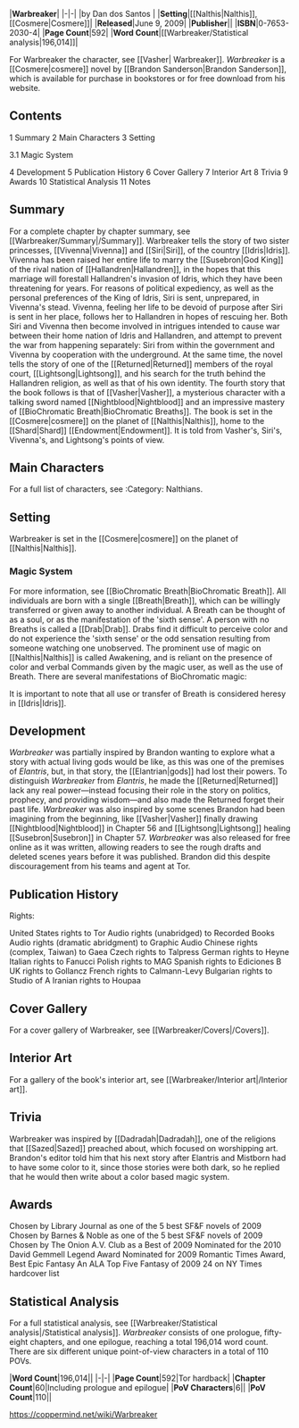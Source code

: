 |**Warbreaker**|
|-|-|
|by  Dan dos Santos |
|**Setting**|[[Nalthis\|Nalthis]], [[Cosmere\|Cosmere]]|
|**Released**|June 9, 2009|
|**Publisher**||
|**ISBN**|0-7653-2030-4|
|**Page Count**|592|
|**Word Count**|[[Warbreaker/Statistical analysis\|196,014]]|

For Warbreaker the character, see [[Vasher\| Warbreaker]].
*Warbreaker* is a [[Cosmere\|cosmere]] novel by [[Brandon Sanderson\|Brandon Sanderson]], which is available for purchase in bookstores or for free download from his website.

## Contents

1 Summary
2 Main Characters
3 Setting

3.1 Magic System


4 Development
5 Publication History
6 Cover Gallery
7 Interior Art
8 Trivia
9 Awards
10 Statistical Analysis
11 Notes


## Summary
For a complete chapter by chapter summary, see [[Warbreaker/Summary\|/Summary]].
Warbreaker tells the story of two sister princesses, [[Vivenna\|Vivenna]] and [[Siri\|Siri]], of the country [[Idris\|Idris]]. Vivenna has been raised her entire life to marry the [[Susebron\|God King]] of the rival nation of [[Hallandren\|Hallandren]], in the hopes that this marriage will forestall Hallandren's invasion of Idris, which they have been threatening for years. For reasons of political expediency, as well as the personal preferences of the King of Idris, Siri is sent, unprepared, in Vivenna's stead. Vivenna, feeling her life to be devoid of purpose after Siri is sent in her place, follows her to Hallandren in hopes of rescuing her. Both Siri and Vivenna then become involved in intrigues intended to cause war between their home nation of Idris and Hallandren, and attempt to prevent the war from happening separately: Siri from within the government and Vivenna by cooperation with the underground.
At the same time, the novel tells the story of one of the [[Returned\|Returned]] members of the royal court, [[Lightsong\|Lightsong]], and his search for the truth behind the Hallandren religion, as well as that of his own identity. The fourth story that the book follows is that of [[Vasher\|Vasher]], a mysterious character with a talking sword named [[Nightblood\|Nightblood]] and an impressive mastery of [[BioChromatic Breath\|BioChromatic Breaths]].
The book is set in the [[Cosmere\|cosmere]] on the planet of [[Nalthis\|Nalthis]], home to the [[Shard\|Shard]] [[Endowment\|Endowment]]. It is told from Vasher's, Siri's, Vivenna's, and Lightsong's points of view.

## Main Characters
For a full list of characters, see :Category: Nalthians.




## Setting
Warbreaker is set in the [[Cosmere\|cosmere]] on the planet of [[Nalthis\|Nalthis]].

### Magic System
For more information, see [[BioChromatic Breath\|BioChromatic Breath]].
All individuals are born with a single [[Breath\|Breath]], which can be willingly transferred or given away to another individual. A Breath can be thought of as a soul, or as the manifestation of the 'sixth sense'. A person with no Breaths is called a [[Drab\|Drab]]. Drabs find it difficult to perceive color and do not experience the 'sixth sense' or the odd sensation resulting from someone watching one unobserved. The prominent use of magic on [[Nalthis\|Nalthis]] is called Awakening, and is reliant on the presence of color and verbal Commands given by the magic user, as well as the use of Breath.
There are several manifestations of BioChromatic magic:


It is important to note that all use or transfer of Breath is considered heresy in [[Idris\|Idris]].

## Development
*Warbreaker* was partially inspired by Brandon wanting to explore what a story with actual living gods would be like, as this was one of the premises of *Elantris*, but, in that story, the [[Elantrian\|gods]] had lost their powers. To distinguish *Warbreaker* from *Elantris*, he made the [[Returned\|Returned]] lack any real power—instead focusing their role in the story on politics, prophecy, and providing wisdom—and also made the Returned forget their past life. *Warbreaker* was also inspired by some scenes Brandon had been imagining from the beginning, like [[Vasher\|Vasher]] finally drawing [[Nightblood\|Nightblood]] in Chapter 56 and [[Lightsong\|Lightsong]] healing [[Susebron\|Susebron]] in Chapter 57.
*Warbreaker* was also released for free online as it was written, allowing readers to see the rough drafts and deleted scenes years before it was published. Brandon did this despite discouragement from his teams and agent at Tor.

## Publication History
Rights:


United States rights to Tor
Audio rights (unabridged) to Recorded Books
Audio rights (dramatic abridgment) to Graphic Audio
Chinese rights (complex, Taiwan) to Gaea
Czech rights to Talpress
German rights to Heyne
Italian rights to Fanucci
Polish rights to MAG
Spanish rights to Ediciones B
UK rights to Gollancz
French rights to Calmann-Levy
Bulgarian rights to Studio of A
Iranian rights to Houpaa

## Cover Gallery
For a cover gallery of Warbreaker, see [[Warbreaker/Covers\|/Covers]].
## Interior Art
For a gallery of the book's interior art, see [[Warbreaker/Interior art\|/Interior art]].
## Trivia
Warbreaker was inspired by [[Dadradah\|Dadradah]], one of the religions that [[Sazed\|Sazed]] preached about, which focused on worshipping art.
Brandon's editor told him that his next story after Elantris and Mistborn had to have some color to it, since those stories were both dark, so he replied that he would then write about a color based magic system.
## Awards

Chosen by Library Journal as one of the 5 best SF&F novels of 2009
Chosen by Barnes & Noble as one of the 5 best SF&F novels of 2009
Chosen by The Onion A.V. Club as a Best of 2009
Nominated for the 2010 David Gemmell Legend Award
Nominated for 2009 Romantic Times Award, Best Epic Fantasy
An ALA Top Five Fantasy of 2009
24 on NY Times hardcover list

## Statistical Analysis
For a full statistical analysis, see [[Warbreaker/Statistical analysis\|/Statistical analysis]].
*Warbreaker* consists of one prologue, fifty-eight chapters, and one epilogue, reaching a total 196,014 word count. There are six different unique point-of-view characters in a total of 110 POVs.

|**Word Count**|196,014||
|-|-|
|**Page Count**|592|Tor hardback|
|**Chapter Count**|60|Including prologue and epilogue|
|**PoV Characters**|6||
|**PoV Count**|110||



https://coppermind.net/wiki/Warbreaker